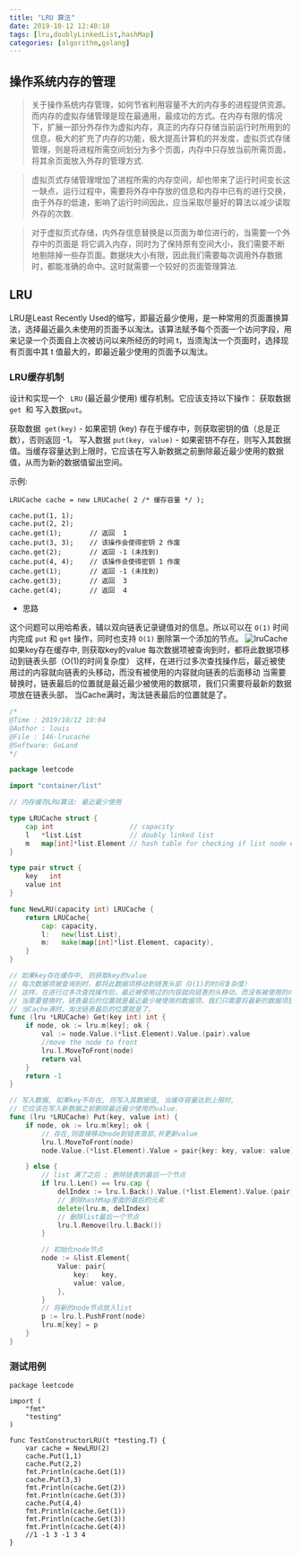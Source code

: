 ```yaml
---
title: "LRU 算法"
date: 2019-10-12 12:40:10
tags: [lru,doublyLinkedList,hashMap]
categories: [algorithm,golang] 
---
```


## 操作系统内存的管理

> 关于操作系统内存管理，如何节省利用容量不大的内存多的进程提供资源。而内存的虚拟存储管理是现在最通用，最成功的方式。在内存有限的情况下，扩展一部分外存作为虚拟内存，真正的内存只存储当前运行时所用到的信息，极大的扩充了内存的功能，极大提高计算机的并发度，虚拟页式存储管理，则是将进程所需空间划分为多个页面，内存中只存放当前所需页面，将其余页面放入外存的管理方式.

> 虚拟页式存储管理增加了进程所需的内存空间，却也带来了运行时间变长这一缺点，运行过程中，需要将外存中存放的信息和内存中已有的进行交换，由于外存的低速，影响了运行时间因此，应当采取尽量好的算法以减少读取外存的次数.

> 对于虚拟页式存储，内外存信息替换是以页面为单位进行的，当需要一个外存中的页面是 将它调入内存，同时为了保持原有空间大小，我们需要不断地剔除掉一些存页面。数据块大小有限，因此我们需要每次调用外存数据时，都能准确的命中。这时就需要一个较好的页面管理算法.

## LRU
LRU是Least Recently Used的缩写，即最近最少使用，是一种常用的页面置换算法，选择最近最久未使用的页面予以淘汰。该算法赋予每个页面一个访问字段，用来记录一个页面自上次被访问以来所经历的时间 t，当须淘汰一个页面时，选择现有页面中其 t 值最大的，即最近最少使用的页面予以淘汰。

### LRU缓存机制

设计和实现一个 ` LRU` (最近最少使用) 缓存机制。它应该支持以下操作： 获取数据 `get `和 写入数据` put `。

获取数据` get(key)` - 如果密钥 (key) 存在于缓存中，则获取密钥的值（总是正数），否则返回 -1。
写入数据 `put(key, value)` - 如果密钥不存在，则写入其数据值。当缓存容量达到上限时，它应该在写入新数据之前删除最近最少使用的数据值，从而为新的数据值留出空间。

示例:

```
LRUCache cache = new LRUCache( 2 /* 缓存容量 */ );

cache.put(1, 1);
cache.put(2, 2);
cache.get(1);       // 返回  1
cache.put(3, 3);    // 该操作会使得密钥 2 作废
cache.get(2);       // 返回 -1 (未找到)
cache.put(4, 4);    // 该操作会使得密钥 1 作废
cache.get(1);       // 返回 -1 (未找到)
cache.get(3);       // 返回  3
cache.get(4);       // 返回  4
```
- 思路

这个问题可以用哈希表，辅以双向链表记录键值对的信息。所以可以在 `O(1)` 时间内完成 `put` 和 `get` 操作，同时也支持 `O(1)` 删除第一个添加的节点。
![lruCache](https://pic.fenghong.tech/others/lrucache.png)
如果key存在缓存中, 则获取key的value
每次数据项被查询到时，都将此数据项移动到链表头部（O(1)的时间复杂度）
这样，在进行过多次查找操作后，最近被使用过的内容就向链表的头移动，而没有被使用的内容就向链表的后面移动
当需要替换时，链表最后的位置就是最近最少被使用的数据项，我们只需要将最新的数据项放在链表头部，
当Cache满时，淘汰链表最后的位置就是了。

```go
/*
@Time : 2019/10/12 10:04
@Author : louis
@File : 146-lrucache
@Software: GoLand
*/

package leetcode

import "container/list"

// 内存缓存LRU算法: 最近最少使用

type LRUCache struct {
	cap int                   // capacity
	l   *list.List            // doubly linked list
	m   map[int]*list.Element // hash table for checking if list node exists
}

type pair struct {
	key   int
	value int
}

func NewLRU(capacity int) LRUCache {
	return LRUCache{
		cap: capacity,
		l:   new(list.List),
		m:   make(map[int]*list.Element, capacity),
	}
}

// 如果key存在缓存中, 则获取key的value
// 每次数据项被查询到时，都将此数据项移动到链表头部（O(1)的时间复杂度）
// 这样，在进行过多次查找操作后，最近被使用过的内容就向链表的头移动，而没有被使用的内容就向链表的后面移动
// 当需要替换时，链表最后的位置就是最近最少被使用的数据项，我们只需要将最新的数据项放在链表头部，
// 当Cache满时，淘汰链表最后的位置就是了。
func (lru *LRUCache) Get(key int) int {
	if node, ok := lru.m[key]; ok {
		val := node.Value.(*list.Element).Value.(pair).value
		//move the node to front
		lru.l.MoveToFront(node)
		return val
	}
	return -1
}

// 写入数据, 如果key不存在, 则写入其数据值, 当缓存容量达到上限时,
// 它应该在写入新数据之前删除最近最少使用的value.
func (lru *LRUCache) Put(key, value int) {
	if node, ok := lru.m[key]; ok {
		// 存在,则直接移动node到链表首部,并更新value
		lru.l.MoveToFront(node)
		node.Value.(*list.Element).Value = pair{key: key, value: value}

	} else {
		// list 满了之后 ; 删除链表的最后一个节点
		if lru.l.Len() == lru.cap {
			delIndex := lru.l.Back().Value.(*list.Element).Value.(pair).key
			// 删除hashMap里面的最后的元素
			delete(lru.m, delIndex)
			// 删除list最后一个节点
			lru.l.Remove(lru.l.Back())
		}

		// 初始化node节点
		node := &list.Element{
			Value: pair{
				key:   key,
				value: value,
			},
		}
		// 将新的node节点放入list
		p := lru.l.PushFront(node)
		lru.m[key] = p
	}
}

```
### 测试用例

```cgo
package leetcode

import (
	"fmt"
	"testing"
)

func TestConstructorLRU(t *testing.T) {
	var cache = NewLRU(2)
	cache.Put(1,1)
	cache.Put(2,2)
	fmt.Println(cache.Get(1))
	cache.Put(3,3)
	fmt.Println(cache.Get(2))
	fmt.Println(cache.Get(3))
	cache.Put(4,4)
	fmt.Println(cache.Get(1))
	fmt.Println(cache.Get(3))
	fmt.Println(cache.Get(4))
	//1 -1 3 -1 3 4
}
```
